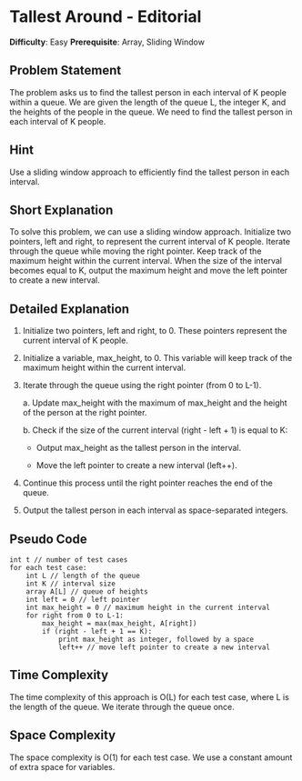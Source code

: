 # Tallest Around - Editorial

**Difficulty**: Easy
**Prerequisite**: Array, Sliding Window

## Problem Statement

The problem asks us to find the tallest person in each interval of K people within a queue. We are given the length of the queue L, the integer K, and the heights of the people in the queue. We need to find the tallest person in each interval of K people.

## Hint

Use a sliding window approach to efficiently find the tallest person in each interval.

## Short Explanation

To solve this problem, we can use a sliding window approach. Initialize two pointers, left and right, to represent the current interval of K people. Iterate through the queue while moving the right pointer. Keep track of the maximum height within the current interval. When the size of the interval becomes equal to K, output the maximum height and move the left pointer to create a new interval.

## Detailed Explanation

1. Initialize two pointers, left and right, to 0. These pointers represent the current interval of K people.

2. Initialize a variable, max_height, to 0. This variable will keep track of the maximum height within the current interval.

3. Iterate through the queue using the right pointer (from 0 to L-1).

   a. Update max_height with the maximum of max_height and the height of the person at the right pointer.

   b. Check if the size of the current interval (right - left + 1) is equal to K:

      - Output max_height as the tallest person in the interval.

      - Move the left pointer to create a new interval (left++).

4. Continue this process until the right pointer reaches the end of the queue.

5. Output the tallest person in each interval as space-separated integers.

## Pseudo Code
```plaintext
int t // number of test cases
for each test case:
    int L // length of the queue
    int K // interval size
    array A[L] // queue of heights
    int left = 0 // left pointer
    int max_height = 0 // maximum height in the current interval
    for right from 0 to L-1:
        max_height = max(max_height, A[right])
        if (right - left + 1 == K):
            print max_height as integer, followed by a space
            left++ // move left pointer to create a new interval
```
## Time Complexity
The time complexity of this approach is O(L) for each test case, where L is the length of the queue. We iterate through the queue once.

## Space Complexity
The space complexity is O(1) for each test case. We use a constant amount of extra space for variables.
